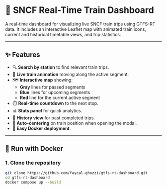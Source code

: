 # 🚆 SNCF Real-Time Train Dashboard

A real-time dashboard for visualizing live SNCF train trips using GTFS-RT data. It includes an interactive Leaflet map with animated train icons, current and historical timetable views, and trip statistics.

---

## ✨ Features

- 🔍 **Search by station** to find relevant train trips.
- 🚆 **Live train animation** moving along the active segment.
- 🗺️ **Interactive map** showing:
  - **Gray** lines for passed segments
  - **Blue** lines for upcoming segments
  - **Red** line for the current active segment
- ⏱️ **Real-time countdown** to the next stop.
- 📊 **Stats panel** for quick analytics.
- 📅 **History view** for past completed trips.
- 🧭 **Auto-centering** on train position when opening the modal.
- 🐳 **Easy Docker deployment**.

---

## 🐳 Run with Docker

### 1. Clone the repository

```bash
git clone https://github.com/faycal-ghozzi/gtfs-rt-dashboard.git
cd gtfs-rt-dashboard
docker compose up --build
```